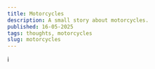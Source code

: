 ```yaml
---
title: Motorcycles
description: A small story about motorcycles.
published: 16-05-2025
tags: thoughts, motorcycles
slug: motorcycles
---
```


i
